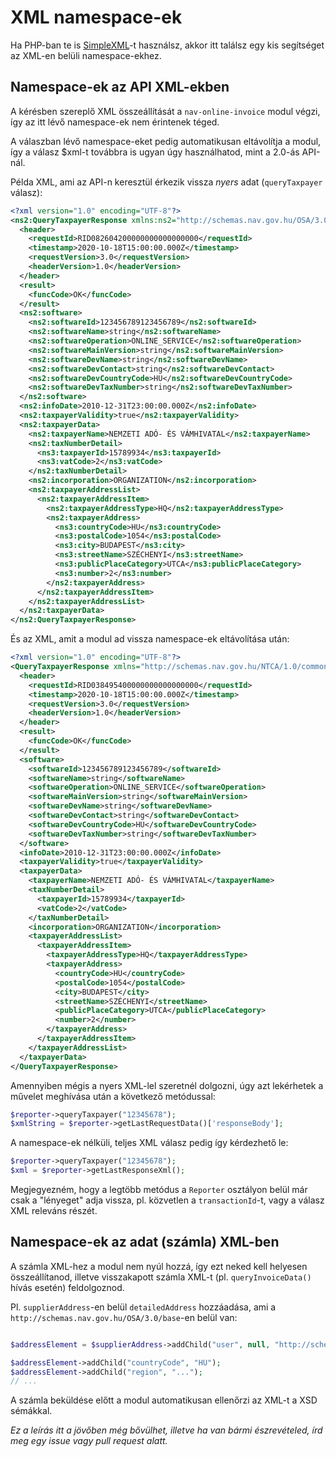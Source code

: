
# XML namespace-ek

Ha PHP-ban te is [SimpleXML](https://www.php.net/manual/en/book.simplexml.php)-t használsz, akkor itt találsz egy kis segítséget az XML-en belüli namespace-ekhez.


## Namespace-ek az API XML-ekben

A kérésben szereplő XML összeállítását a `nav-online-invoice` modul végzi, így az itt lévő namespace-ek nem érintenek téged.

A válaszban lévő namespace-eket pedig automatikusan eltávolítja a modul, így a válasz $xml-t továbbra is ugyan úgy használhatod, mint a 2.0-ás API-nál.

Példa XML, ami az API-n keresztül érkezik vissza _nyers_ adat (`queryTaxpayer` válasz):

```xml
<?xml version="1.0" encoding="UTF-8"?>
<ns2:QueryTaxpayerResponse xmlns:ns2="http://schemas.nav.gov.hu/OSA/3.0/api" xmlns="http://schemas.nav.gov.hu/NTCA/1.0/common" xmlns:ns3="http://schemas.nav.gov.hu/OSA/3.0/base" xmlns:ns4="http://schemas.nav.gov.hu/OSA/3.0/data">
  <header>
    <requestId>RID082604200000000000000000</requestId>
    <timestamp>2020-10-18T15:00:00.000Z</timestamp>
    <requestVersion>3.0</requestVersion>
    <headerVersion>1.0</headerVersion>
  </header>
  <result>
    <funcCode>OK</funcCode>
  </result>
  <ns2:software>
    <ns2:softwareId>123456789123456789</ns2:softwareId>
    <ns2:softwareName>string</ns2:softwareName>
    <ns2:softwareOperation>ONLINE_SERVICE</ns2:softwareOperation>
    <ns2:softwareMainVersion>string</ns2:softwareMainVersion>
    <ns2:softwareDevName>string</ns2:softwareDevName>
    <ns2:softwareDevContact>string</ns2:softwareDevContact>
    <ns2:softwareDevCountryCode>HU</ns2:softwareDevCountryCode>
    <ns2:softwareDevTaxNumber>string</ns2:softwareDevTaxNumber>
  </ns2:software>
  <ns2:infoDate>2010-12-31T23:00:00.000Z</ns2:infoDate>
  <ns2:taxpayerValidity>true</ns2:taxpayerValidity>
  <ns2:taxpayerData>
    <ns2:taxpayerName>NEMZETI ADÓ- ÉS VÁMHIVATAL</ns2:taxpayerName>
    <ns2:taxNumberDetail>
      <ns3:taxpayerId>15789934</ns3:taxpayerId>
      <ns3:vatCode>2</ns3:vatCode>
    </ns2:taxNumberDetail>
    <ns2:incorporation>ORGANIZATION</ns2:incorporation>
    <ns2:taxpayerAddressList>
      <ns2:taxpayerAddressItem>
        <ns2:taxpayerAddressType>HQ</ns2:taxpayerAddressType>
        <ns2:taxpayerAddress>
          <ns3:countryCode>HU</ns3:countryCode>
          <ns3:postalCode>1054</ns3:postalCode>
          <ns3:city>BUDAPEST</ns3:city>
          <ns3:streetName>SZÉCHENYI</ns3:streetName>
          <ns3:publicPlaceCategory>UTCA</ns3:publicPlaceCategory>
          <ns3:number>2</ns3:number>
        </ns2:taxpayerAddress>
      </ns2:taxpayerAddressItem>
    </ns2:taxpayerAddressList>
  </ns2:taxpayerData>
</ns2:QueryTaxpayerResponse>
```

És az XML, amit a modul ad vissza namespace-ek eltávolítása után:

```xml
<?xml version="1.0" encoding="UTF-8"?>
<QueryTaxpayerResponse xmlns="http://schemas.nav.gov.hu/NTCA/1.0/common" xmlns:ns2="http://schemas.nav.gov.hu/OSA/3.0/api" xmlns:ns3="http://schemas.nav.gov.hu/OSA/3.0/base" xmlns:ns4="http://schemas.nav.gov.hu/OSA/3.0/data">
  <header>
    <requestId>RID038495400000000000000000</requestId>
    <timestamp>2020-10-18T15:00:00.000Z</timestamp>
    <requestVersion>3.0</requestVersion>
    <headerVersion>1.0</headerVersion>
  </header>
  <result>
    <funcCode>OK</funcCode>
  </result>
  <software>
    <softwareId>123456789123456789</softwareId>
    <softwareName>string</softwareName>
    <softwareOperation>ONLINE_SERVICE</softwareOperation>
    <softwareMainVersion>string</softwareMainVersion>
    <softwareDevName>string</softwareDevName>
    <softwareDevContact>string</softwareDevContact>
    <softwareDevCountryCode>HU</softwareDevCountryCode>
    <softwareDevTaxNumber>string</softwareDevTaxNumber>
  </software>
  <infoDate>2010-12-31T23:00:00.000Z</infoDate>
  <taxpayerValidity>true</taxpayerValidity>
  <taxpayerData>
    <taxpayerName>NEMZETI ADÓ- ÉS VÁMHIVATAL</taxpayerName>
    <taxNumberDetail>
      <taxpayerId>15789934</taxpayerId>
      <vatCode>2</vatCode>
    </taxNumberDetail>
    <incorporation>ORGANIZATION</incorporation>
    <taxpayerAddressList>
      <taxpayerAddressItem>
        <taxpayerAddressType>HQ</taxpayerAddressType>
        <taxpayerAddress>
          <countryCode>HU</countryCode>
          <postalCode>1054</postalCode>
          <city>BUDAPEST</city>
          <streetName>SZÉCHENYI</streetName>
          <publicPlaceCategory>UTCA</publicPlaceCategory>
          <number>2</number>
        </taxpayerAddress>
      </taxpayerAddressItem>
    </taxpayerAddressList>
  </taxpayerData>
</QueryTaxpayerResponse>
```

Amennyiben mégis a nyers XML-lel szeretnél dolgozni, úgy azt lekérhetek a művelet meghívása után a következő metódussal:

```php
$reporter->queryTaxpayer("12345678");
$xmlString = $reporter->getLastRequestData()['responseBody'];
```

A namespace-ek nélküli, teljes XML válasz pedig így kérdezhető le:
```php
$reporter->queryTaxpayer("12345678");
$xml = $reporter->getLastResponseXml();
```

Megjegyezném, hogy a legtöbb metódus a `Reporter` osztályon belül már csak a "lényeget" adja vissza, pl. közvetlen a `transactionId`-t, vagy a válasz XML releváns részét.


## Namespace-ek az adat (számla) XML-ben

A számla XML-hez a modul nem nyúl hozzá, így ezt neked kell helyesen összeállítanod, illetve visszakapott számla XML-t (pl. `queryInvoiceData()` hívás esetén) feldolgoznod.

Pl. `supplierAddress`-en belül `detailedAddress` hozzáadása, ami a `http://schemas.nav.gov.hu/OSA/3.0/base`-en belül van:


```php

$addressElement = $supplierAddress->addChild("user", null, "http://schemas.nav.gov.hu/OSA/3.0/base");

$addressElement->addChild("countryCode", "HU");
$addressElement->addChild("region", "...");
// ...
```

A számla beküldése előtt a modul automatikusan ellenőrzi az XML-t a XSD sémákkal.



_Ez a leírás itt a jövőben még bővülhet, illetve ha van bármi észrevételed, írd meg egy issue vagy pull request alatt._
